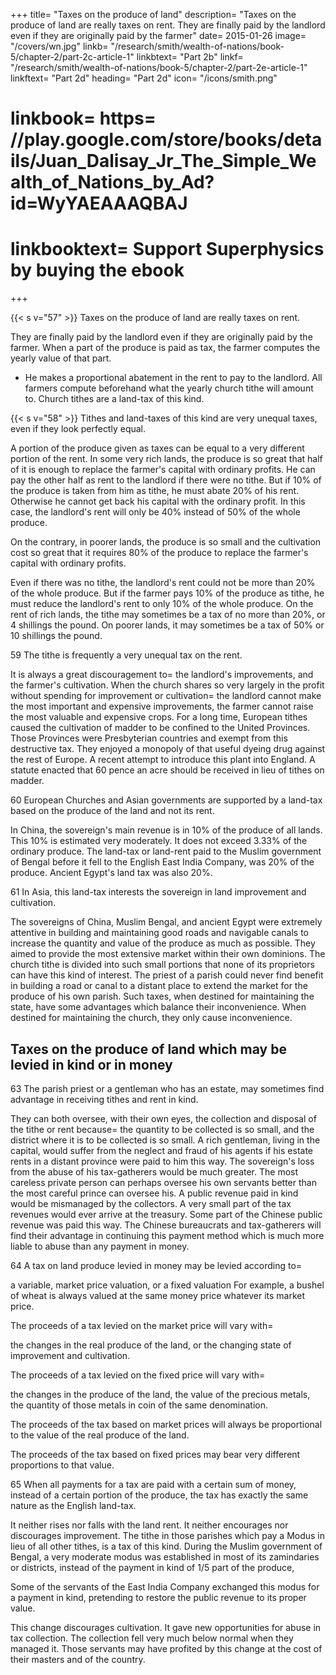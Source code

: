 +++
title=  "Taxes on the produce of land"
description=  "Taxes on the produce of land are really taxes on rent. They are finally paid by the landlord even if they are originally paid by the farmer"
date=  2015-01-26
image=  "/covers/wn.jpg"
linkb=  "/research/smith/wealth-of-nations/book-5/chapter-2/part-2c-article-1"
linkbtext=  "Part 2b"
linkf=  "/research/smith/wealth-of-nations/book-5/chapter-2/part-2e-article-1"
linkftext=  "Part 2d"
heading=  "Part 2d"
icon=  "/icons/smith.png"
# linkbook=  https= //play.google.com/store/books/details/Juan_Dalisay_Jr_The_Simple_Wealth_of_Nations_by_Ad?id=WyYAEAAAQBAJ
# linkbooktext=  Support Superphysics by buying the ebook
+++


{{< s v="57" >}} Taxes on the produce of land are really taxes on rent.

They are finally paid by the landlord even if they are originally paid by the farmer.
When a part of the produce is paid as tax, the farmer computes the yearly value of that part.
  - He makes a proportional abatement in the rent to pay to the landlord.
All farmers compute beforehand what the yearly church tithe will amount to.
    Church tithes are a land-tax of this kind.


{{< s v="58" >}} Tithes and land-taxes of this kind are very unequal taxes, even if they look perfectly equal.

A portion of the produce given as taxes can be equal to a very different portion of the rent.
In some very rich lands, the produce is so great that half of it is enough to replace the farmer's capital with ordinary profits.
    He can pay the other half as rent to the landlord if there were no tithe.
But if 10% of the produce is taken from him as tithe, he must abate 20% of his rent.
    Otherwise he cannot get back his capital with the ordinary profit.
    In this case, the landlord's rent will only be 40% instead of 50% of the whole produce.

On the contrary, in poorer lands, the produce is so small and the cultivation cost so great that it requires 80% of the produce to replace the farmer's capital with ordinary profits.

Even if there was no tithe, the landlord's rent could not be more than 20% of the whole produce.
    But if the farmer pays 10% of the produce as tithe, he must reduce the landlord's rent to only 10% of the whole produce.
On the rent of rich lands, the tithe may sometimes be a tax of no more than 20%, or 4 shillings the pound.
    On poorer lands, it may sometimes be a tax of 50% or 10 shillings the pound.

59 The tithe is frequently a very unequal tax on the rent.

It is always a great discouragement to= 
    the landlord's improvements, and
    the farmer's cultivation.
When the church shares so very largely in the profit without spending for improvement or cultivation= 
    the landlord cannot make the most important and expensive improvements,
    the farmer cannot raise the most valuable and expensive crops.
For a long time, European tithes caused the cultivation of madder to be confined to the United Provinces.
    Those Provinces were Presbyterian countries and exempt from this destructive tax.
    They enjoyed a monopoly of that useful dyeing drug against the rest of Europe.
    A recent attempt to introduce this plant into England.
        A statute enacted that 60 pence an acre should be received in lieu of tithes on madder.

60 European Churches and Asian governments are supported by a land-tax based on the produce of the land and not its rent.

In China, the sovereign's main revenue is in 10% of the produce of all lands.
    This 10% is estimated very moderately.
    It does not exceed 3.33% of the ordinary produce.
The land-tax or land-rent paid to the Muslim government of Bengal before it fell to the English East India Company, was 20% of the produce.
Ancient Egypt's land tax was also 20%.

61 In Asia, this land-tax interests the sovereign in land improvement and cultivation.

The sovereigns of China, Muslim Bengal, and ancient Egypt were extremely attentive in building and maintaining good roads and navigable canals to increase the quantity and value of the produce as much as possible.
    They aimed to provide the most extensive market within their own dominions.
The church tithe is divided into such small portions that none of its proprietors can have this kind of interest.
    The priest of a parish could never find benefit in building a road or canal to a distant place to extend the market for the produce of his own parish.
Such taxes, when destined for maintaining the state, have some advantages which balance their inconvenience.
    When destined for maintaining the church, they only cause inconvenience.


## Taxes on the produce of land which may be levied in kind or in money

63 The parish priest or a gentleman who has an estate, may sometimes find advantage in receiving tithes and rent in kind.

They can both oversee, with their own eyes, the collection and disposal of the tithe or rent because= 
    the quantity to be collected is so small, and
    the district where it is to be collected is so small.
A rich gentleman, living in the capital, would suffer from the neglect and fraud of his agents if his estate rents in a distant province were paid to him this way.
    The sovereign's loss from the abuse of his tax-gatherers would be much greater.
The most careless private person can perhaps oversee his own servants better than the most careful prince can oversee his.
A public revenue paid in kind would be mismanaged by the collectors.
    A very small part of the tax revenues would ever arrive at the treasury.
Some part of the Chinese public revenue was paid this way.
    The Chinese bureaucrats and tax-gatherers will find their advantage in continuing this payment method which is much more liable to abuse than any payment in money.

64 A tax on land produce levied in money may be levied according to= 

a variable, market price valuation, or
a fixed valuation
    For example, a bushel of wheat is always valued at the same money price whatever its market price.

The proceeds of a tax levied on the market price will vary with= 

the changes in the real produce of the land, or
the changing state of improvement and cultivation.

The proceeds of a tax levied on the fixed price will vary with= 

the changes in the produce of the land,
the value of the precious metals,
the quantity of those metals in coin of the same denomination.

The proceeds of the tax based on market prices will always be proportional to the value of the real produce of the land.

The proceeds of the tax based on fixed prices may bear very different proportions to that value.

65 When all payments for a tax are paid with a certain sum of money, instead of a certain portion of the produce, the tax has exactly the same nature as the English land-tax.

It neither rises nor falls with the land rent.
It neither encourages nor discourages improvement.
The tithe in those parishes which pay a Modus in lieu of all other tithes, is a tax of this kind.
During the Muslim government of Bengal, a very moderate modus was established in most of its zamindaries or districts, instead of the payment in kind of 1/5 part of the produce,

Some of the servants of the East India Company exchanged this modus for a payment in kind, pretending to restore the public revenue to its proper value.

This change discourages cultivation.
It gave new opportunities for abuse in tax collection.
The collection fell very much below normal when they managed it.
Those servants may have profited by this change at the cost of their masters and of the country.

